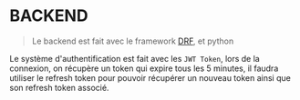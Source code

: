 # BACKEND
> Le backend est fait avec le framework [DRF](https://www.django-rest-framework.org), et python

Le système d'authentification est fait avec les `JWT Token`, lors de la connexion, on récupère un token qui expire tous les 5 minutes, il faudra utiliser le refresh token pour pouvoir récupérer un nouveau token ainsi que son refresh token associé. 